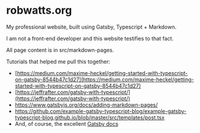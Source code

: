 # robwatts.org

My professional website, built using Gatsby, Typescript + Markdown.

I am not a front-end developer and this website testifies to that fact.

All page content is in src/markdown-pages.

Tutorials that helped me pull this together:

- [https://medium.com/maxime-heckel/getting-started-with-typescript-on-gatsby-8544b47c1d27](https://medium.com/maxime-heckel/getting-started-with-typescript-on-gatsby-8544b47c1d27)
- [https://jeffrafter.com/gatsby-with-typescript/](https://jeffrafter.com/gatsby-with-typescript/)
- <https://www.gatsbyjs.org/docs/adding-markdown-pages/>
- <https://github.com/example-gatsby-typescript-blog/example-gatsby-typescript-blog.github.io/blob/master/src/templates/post.tsx>
- And, of course, the excellent [Gatsby docs](https://www.gatsbyjs.org/tutorial/part-zero/)
